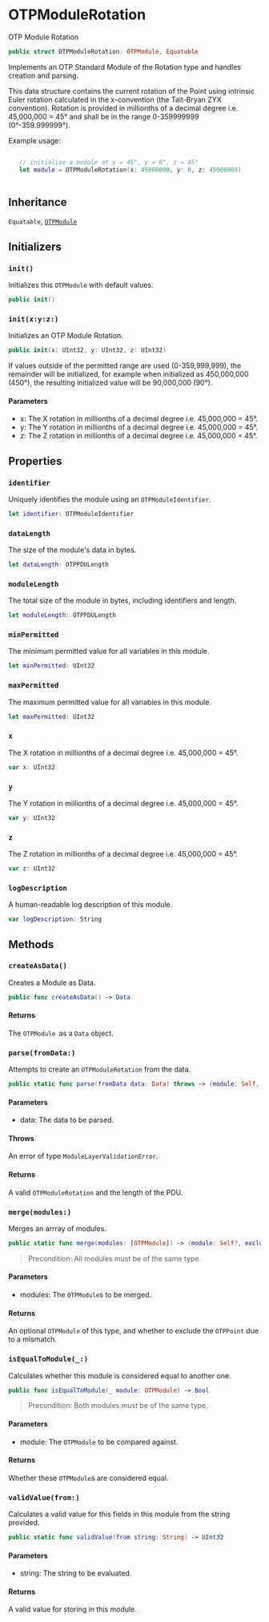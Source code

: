 # OTPModuleRotation

OTP Module Rotation

``` swift
public struct OTPModuleRotation: OTPModule, Equatable
```

Implements an OTP Standard Module of the Rotation type and handles creation and parsing.

This data structure contains the current rotation of the Point using intrinsic Euler rotation calculated in the x-convention (the Tait-Bryan ZYX convention). Rotation is provided in millionths of a decimal degree i.e. 45,000,000 = 45° and shall be in the range 0-359999999 (0°-359.999999°).

Example usage:

``` swift

   // initialize a module at x = 45°, y = 0°, z = 45°
   let module = OTPModuleRotation(x: 45000000, y: 0, z: 45000000)
 
```

## Inheritance

`Equatable`, [`OTPModule`](OTPModule)

## Initializers

### `init()`

Initializes this `OTPModule` with default values.

``` swift
public init()
```

### `init(x:y:z:)`

Initializes an OTP Module Rotation.

``` swift
public init(x: UInt32, y: UInt32, z: UInt32)
```

If values outside of the permitted range are used (0-359,999,999), the remainder will be initialized, for example when initialized as 450,000,000 (450°), the resulting initialized value will be 90,000,000 (90°).

#### Parameters

  - x: The X rotation in millionths of a decimal degree i.e. 45,000,000 = 45°.
  - y: The Y rotation in millionths of a decimal degree i.e. 45,000,000 = 45°.
  - z: The Z rotation in millionths of a decimal degree i.e. 45,000,000 = 45°.

## Properties

### `identifier`

Uniquely identifies the module using an `OTPModuleIdentifier`.

``` swift
let identifier: OTPModuleIdentifier
```

### `dataLength`

The size of the module's data in bytes.

``` swift
let dataLength: OTPPDULength
```

### `moduleLength`

The total size of the module in bytes, including identifiers and length.

``` swift
let moduleLength: OTPPDULength
```

### `minPermitted`

The minimum permitted value for all variables in this module.

``` swift
let minPermitted: UInt32
```

### `maxPermitted`

The maximum permitted value for all variables in this module.

``` swift
let maxPermitted: UInt32
```

### `x`

The X rotation in millionths of a decimal degree i.e. 45,000,000 = 45°.

``` swift
var x: UInt32
```

### `y`

The Y rotation in millionths of a decimal degree i.e. 45,000,000 = 45°.

``` swift
var y: UInt32
```

### `z`

The Z rotation in millionths of a decimal degree i.e. 45,000,000 = 45°.

``` swift
var z: UInt32
```

### `logDescription`

A human-readable log description of this module.

``` swift
var logDescription: String
```

## Methods

### `createAsData()`

Creates a Module as Data.

``` swift
public func createAsData() -> Data
```

#### Returns

The `OTPModule `as a `Data` object.

### `parse(fromData:)`

Attempts to create an `OTPModuleRotation` from the data.

``` swift
public static func parse(fromData data: Data) throws -> (module: Self, length: OTPPDULength)
```

#### Parameters

  - data: The data to be parsed.

#### Throws

An error of type `ModuleLayerValidationError`.

#### Returns

A valid `OTPModuleRotation` and the length of the PDU.

### `merge(modules:)`

Merges an arrray of modules.

``` swift
public static func merge(modules: [OTPModule]) -> (module: Self?, excludePoint: Bool)
```

> Precondition: All modules must be of the same type.

#### Parameters

  - modules: The `OTPModule`s to be merged.

#### Returns

An optional `OTPModule` of this type, and whether to exclude the `OTPPoint` due to a mismatch.

### `isEqualToModule(_:)`

Calculates whether this module is considered equal to another one.

``` swift
public func isEqualToModule(_ module: OTPModule) -> Bool
```

> Precondition: Both modules must be of the same type.

#### Parameters

  - module: The `OTPModule` to be compared against.

#### Returns

Whether these `OTPModule`s are considered equal.

### `validValue(from:)`

Calculates a valid value for this fields in this module from the string provided.

``` swift
public static func validValue(from string: String) -> UInt32
```

#### Parameters

  - string: The string to be evaluated.

#### Returns

A valid value for storing in this module.
